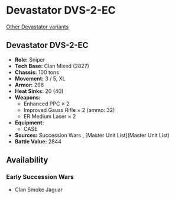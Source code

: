 # Devastator DVS-2-EC 

[Other Devastator variants](../devastator.md) 

## Devastator DVS-2-EC 

- **Role:** Sniper 
- **Tech Base:** Clan Mixed (2827) 
- **Chassis:** 100 tons 
- **Movement:** 3 / 5, XL 
- **Armor:** 296 
- **Heat Sinks:** 20 (40) 
- **Weapons:** 
  - Enhanced PPC × 2 
  - Improved Gauss Rifle × 2 (ammo: 32) 
  - ER Medium Laser × 2 
- **Equipment:** 
  - CASE 
- **Sources:** Succession Wars , [Master Unit List](Master Unit List) 
- **Battle Value:** 2844 

## Availability 

### Early Succession Wars 

- Clan Smoke Jaguar 

